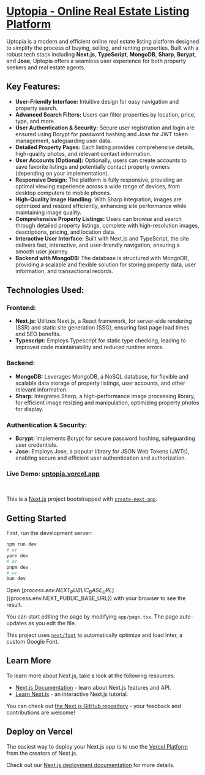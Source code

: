 # [Uptopia - Online Real Estate Listing Platform](https://uptopia.vercel.app/)

Uptopia is a modern and efficient online real estate listing platform designed to simplify the process of buying, selling, and renting properties. Built with a robust tech stack including **Next.js**, **TypeScript**, **MongoDB**, **Sharp**, **Bcrypt**, and **Jose**, Uptopia offers a seamless user experience for both property seekers and real estate agents.

## **Key Features:**

-   **User-Friendly Interface:** Intuitive design for easy navigation and property search.
-   **Advanced Search Filters:** Users can filter properties by location, price, type, and more.
-   **User Authentication & Security:** Secure user registration and login are ensured using Bcrypt for password hashing and Jose for JWT token management, safeguarding user data.
-   **Detailed Property Pages:** Each listing provides comprehensive details, high-quality photos, and relevant contact information.
-   **User Accounts (Optional):** Optionally, users can create accounts to save favorite listings and potentially contact property owners (depending on your implementation).
-   **Responsive Design:** The platform is fully responsive, providing an optimal viewing experience across a wide range of devices, from desktop computers to mobile phones.
-   **High-Quality Image Handling:** With Sharp integration, images are optimized and resized efficiently, enhancing site performance while maintaining image quality.
-   **Comprehensive Property Listings:** Users can browse and search through detailed property listings, complete with high-resolution images, descriptions, pricing, and location data.
-   **Interactive User Interface:** Built with Next.js and TypeScript, the site delivers fast, interactive, and user-friendly navigation, ensuring a smooth user journey.
-   **Backend with MongoDB:** The database is structured with MongoDB, providing a scalable and flexible solution for storing property data, user information, and transactional records.

## **Technologies Used:**

### Frontend:

-   **Next.js:** Utilizes Next.js, a React framework, for server-side rendering (SSR) and static site generation (SSG), ensuring fast page load times and SEO benefits.
-   **Typescript:** Employs Typescript for static type checking, leading to improved code maintainability and reduced runtime errors.

### Backend:

-   **MongoDB:** Leverages MongoDB, a NoSQL database, for flexible and scalable data storage of property listings, user accounts, and other relevant information.
-   **Sharp:** Integrates Sharp, a high-performance image processing library, for efficient image resizing and manipulation, optimizing property photos for display.

### Authentication & Security:

-   **Bcrypt:** Implements Bcrypt for secure password hashing, safeguarding user credentials.
-   **Jose:** Employs Jose, a popular library for JSON Web Tokens (JWTs), enabling secure and efficient user authentication and authorization.

### Live Demo: [uptopia.vercel.app](https://uptopia.vercel.app/)

<br/>

This is a [Next.js](https://nextjs.org/) project bootstrapped with [`create-next-app`](https://github.com/vercel/next.js/tree/canary/packages/create-next-app).

## Getting Started

First, run the development server:

```bash
npm run dev
# or
yarn dev
# or
pnpm dev
# or
bun dev
```

Open [${process.env.NEXT_PUBLIC_BASE_URL}](${process.env.NEXT_PUBLIC_BASE_URL}) with your browser to see the result.

You can start editing the page by modifying `app/page.tsx`. The page auto-updates as you edit the file.

This project uses [`next/font`](https://nextjs.org/docs/basic-features/font-optimization) to automatically optimize and load Inter, a custom Google Font.

## Learn More

To learn more about Next.js, take a look at the following resources:

-   [Next.js Documentation](https://nextjs.org/docs) - learn about Next.js features and API.
-   [Learn Next.js](https://nextjs.org/learn) - an interactive Next.js tutorial.

You can check out [the Next.js GitHub repository](https://github.com/vercel/next.js/) - your feedback and contributions are welcome!

## Deploy on Vercel

The easiest way to deploy your Next.js app is to use the [Vercel Platform](https://vercel.com/new?utm_medium=default-template&filter=next.js&utm_source=create-next-app&utm_campaign=create-next-app-readme) from the creators of Next.js.

Check out our [Next.js deployment documentation](https://nextjs.org/docs/deployment) for more details.
